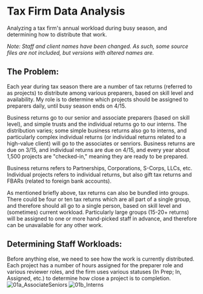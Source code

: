 # Tax Firm Data Analysis
Analyzing a tax firm's annual workload during busy season, and determining how to distribute that work.

_Note: Staff and client names have been changed. As such, some source files are not included, but versions with altered names are._ 

## The Problem:
Each year during tax season there are a number of tax returns (referred to as projects) to distribute among various preparers, based on skill level and availability. My role is to determine which projects should be assigned to preparers daily, until busy season ends on 4/15.

Business returns go to our senior and associate preparers (based on skill level), and simple trusts and the individual returns go to our interns. The distribution varies; some simple business returns also go to interns, and particularly complex individual returns (or individual returns related to a high-value client) will go to the associates or senriors. Business returns are due on 3/15, and individual returns are due on 4/15, and every year about 1,500 projects are "checked-in," meaning they are ready to be prepared.

Business returns refers to Partnerships, Corporations, S-Corps, LLCs, etc. Individual projects refers to individual returns, but also gift tax returns and FBARs (related to foreign bank accounts).

As mentioned briefly above, tax returns can also be bundled into groups. There could be four or ten tax returns which are all part of a single group, and therefore should all go to a single person, based on skill level and (sometimes) current workload. Particularly large groups (15-20+ returns) will be assigned to one or more hand-picked staff in advance, and therefore can be unavailable for any other work.

## Determining Staff Workloads:
Before anything else, we need to see how the work is currently distributed. Each project has a number of hours assigned for the preparer role and various reviewer roles, and the firm uses various statuses (In Prep; In, Assigned, etc.) to determine how close a project is to completion. 
![01a_AssociateSeniors](https://github.com/user-attachments/assets/8e910e57-f4c2-4a46-b5aa-bdfb43b4dbf6)
![01b_Interns](https://github.com/user-attachments/assets/fba28cc9-677c-4aaa-a6b7-395d07a59e83)
